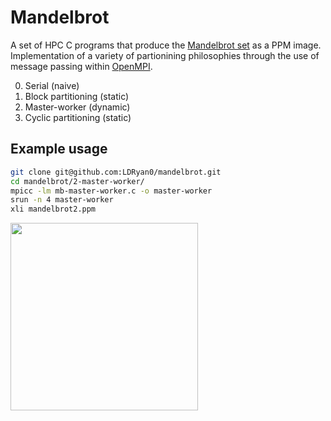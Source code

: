 # Mandelbrot

A set of HPC C programs that produce the [Mandelbrot set](https://en.wikipedia.org/wiki/Mandelbrot_set) as a PPM image. Implementation of a variety of partionining philosophies through the use of message passing within [OpenMPI](https://www.open-mpi.org/).

0. Serial (naive)
1. Block partitioning (static)
2. Master-worker (dynamic) 
3. Cyclic partitioning (static)

## Example usage

```bash
git clone git@github.com:LDRyan0/mandelbrot.git
cd mandelbrot/2-master-worker/
mpicc -lm mb-master-worker.c -o master-worker
srun -n 4 master-worker
xli mandelbrot2.ppm
```

<img src="https://user-images.githubusercontent.com/86461236/161067232-41d770c1-7615-4e13-b937-e3ace8c7aef7.JPG" height="300"/>
